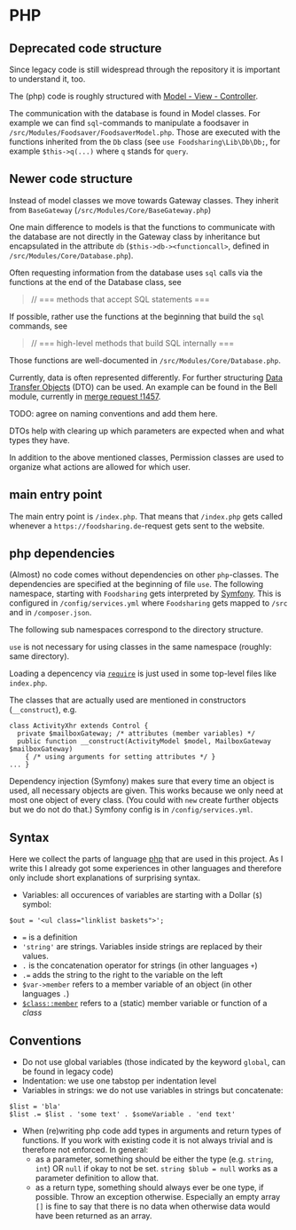 # PHP

## Deprecated code structure

Since legacy code is still widespread through the repository it is important to understand it, too.

The (php) code is roughly structured with [Model - View - Controller](https://en.wikipedia.org/wiki/Model%E2%80%93view%E2%80%93controller).

The communication with the database is found in Model classes.
For example we can find `sql`-commands to manipulate a foodsaver in `/src/Modules/Foodsaver/FoodsaverModel.php`.
Those are executed with the functions inherited from the `Db` class (see `use Foodsharing\Lib\Db\Db;`, for example `$this->q(...)` where `q` stands for `query`.

## Newer code structure

Instead of model classes we move towards Gateway classes.
They inherit from `BaseGateway` (`/src/Modules/Core/BaseGateway.php`)

One main difference to models is that the functions to communicate with the database are not directly in the Gateway class by inheritance but encapsulated in the attribute `db` (`$this->db-><functioncall>`, defined in `/src/Modules/Core/Database.php`).

Often requesting information from the database uses `sql` calls via the functions at the end of the Database class, see 
 > // === methods that accept SQL statements ===

If possible, rather use the functions at the beginning that build the `sql` commands, see
 > // === high-level methods that build SQL internally ===

Those functions are well-documented in `/src/Modules/Core/Database.php`.

Currently, data is often represented differently. 
For further structuring  [Data Transfer Objects](https://en.wikipedia.org/wiki/Data_transfer_object) (DTO) can be used. An example can be found in the Bell module, currently in [merge request !1457](https://gitlab.com/foodsharing-dev/foodsharing/-/merge_requests/1457). 

TODO: agree on naming conventions and add them here.

DTOs help with clearing up which parameters are expected when and what types they have. 

In addition to the above mentioned classes, Permission classes are used to organize what actions are allowed for which user.

## main entry point

The main entry point is `/index.php`.
That means that `/index.php` gets called whenever a `https://foodsharing.de`-request gets sent to the website.

## php dependencies

(Almost) no code comes without dependencies on other `php`-classes.
The dependencies are specified at the beginning of file `use`.
The following namespace, starting with `Foodsharing` gets interpreted by [Symfony](https://symfony.com/doc).
This is configured in `/config/services.yml` where `Foodsharing` gets mapped to `/src`
and in `/composer.json`.
<!-- TODO: what is configured where?, looks like the information "Foodsharing = /src" exists twice -->
<!-- TODO: mention psr4 with glossary entry and link -->
The following sub namespaces correspond to the directory structure.

`use` is not necessary for using classes in the same namespace (roughly: same directory).

Loading a depencency via [`require`](https://secure.php.net/manual/de/function.require.php) is just used in some top-level files like `index.php`.

The classes that are actually used are mentioned in constructors (`__construct`), e.g.
```
class ActivityXhr extends Control {
  private $mailboxGateway; /* attributes (member variables) */
  public function __construct(ActivityModel $model, MailboxGateway $mailboxGateway)
    { /* using arguments for setting attributes */ }
... }
```
Dependency injection (Symfony) makes sure that every time an object is used,
all necessary objects are given.
This works because we only need at most one object of every class.
(You could with `new` create further objects but we do not do that.)
Symfony config is in `/config/services.yml`.
<!-- TODO: when does [Symfony](https://symfony.com/doc) work? -->

## Syntax

Here we collect the parts of language [php](https://secure.php.net/docs.php) that are used in this project.
As I write this I already got some experiences in other languages and therefore only include short explanations of surprising syntax.

- Variables: all occurences of variables are starting with a Dollar (`$`) symbol:
```
$out = '<ul class="linklist baskets">';
```
- `=` is a definition
- `'string'` are strings. Variables inside strings are replaced by their values.
- `.` is the concatenation operator for strings (in other languages `+`)
- `.=` adds the string to the right to the variable on the left
- `$var->member` refers to a member variable of an object (in other languages `.`)
- [`$class::member`](https://secure.php.net/manual/de/language.oop5.paamayim-nekudotayim.php) refers to a (static) member variable or function of a _class_

## Conventions

- Do not use global variables (those indicated by the keyword `global`, can be found in legacy code)
- Indentation: we use one tabstop per indentation level
- Variables in strings: we do not use variables in strings but concatenate:
```
$list = 'bla'
$list .= $list . 'some text' . $someVariable . 'end text'
```
- When (re)writing php code add types in arguments and return types of functions. If you work with existing code it is not always trivial and is therefore not enforced. In general:
  -  as a parameter, something should be either the type (e.g. `string`, `int`) OR `null` if okay to not be set. `string $blub = null` works as a parameter definition to allow that.
  - as a return type, something should always ever be one type, if possible. Throw an exception otherwise. Especially an empty array `[]` is fine to say that there is no data when otherwise data would have been returned as an array.
